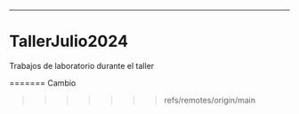 ----
# TallerJulio2024
Trabajos de laboratorio durante el taller

=======
Cambio
>>>>>>> refs/remotes/origin/main
